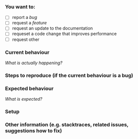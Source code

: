 ﻿### You want to:

* [ ] report a *bug*
* [ ] request a *feature*
* [ ] request an update to the documentation
* [ ] requeset a code change that improves performance
* [ ] request other

### Current behaviour

*What is actually happening?*

### Steps to reproduce (if the current behaviour is a bug)


### Expected behaviour

*What is expected?*

### Setup

### Other information (e.g. stacktraces, related issues, suggestions how to fix)
